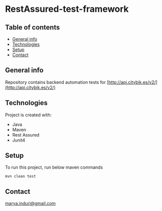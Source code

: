 # RestAssured-test-framework

## Table of contents
* [General info](#general-info)
* [Technologies](#technologies)
* [Setup](#setup)
* [Contact](#contact)

## General info

Repository contains backend automation tests for [http://api.citybik.es/v2/](http://api.citybik.es/v2/)

## Technologies

Project is created with:

* Java
* Maven
* Rest Assured
* Junit4

## Setup

To run this project, run below maven commands

``` mvn clean test ```


## Contact
[marya.induri@gmail.com](marya.induri@gmail.com)

